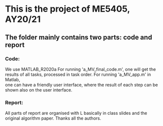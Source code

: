 # This is the project of ME5405, AY20/21

## The folder mainly contains two parts: code and report

### Code:
We use MATLAB_R2020a
For running 'a_MV_final_code.m', one will get the results of all tasks, processed in task order.
For running 'a_MV_app.m' in Matlab, \
one can have a friendly user interface, where the result of each step can be shown also on the user interface.

### Report:
All parts of report are organised with L basically in class slides and the original algorithm paper.
Thanks all the authors.
